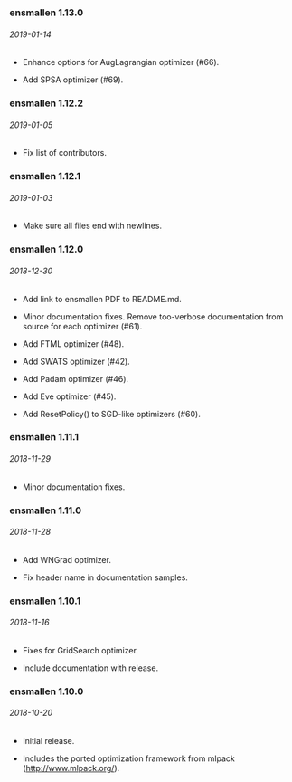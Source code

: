 ### ensmallen 1.13.0
###### 2019-01-14
 * Enhance options for AugLagrangian optimizer (#66).

 * Add SPSA optimizer (#69).

### ensmallen 1.12.2
###### 2019-01-05
 * Fix list of contributors.

### ensmallen 1.12.1
###### 2019-01-03
 * Make sure all files end with newlines.

### ensmallen 1.12.0
###### 2018-12-30
 * Add link to ensmallen PDF to README.md.

 * Minor documentation fixes.  Remove too-verbose documentation from source for
   each optimizer (#61).

 * Add FTML optimizer (#48).

 * Add SWATS optimizer (#42).

 * Add Padam optimizer (#46).

 * Add Eve optimizer (#45).

 * Add ResetPolicy() to SGD-like optimizers (#60).

### ensmallen 1.11.1
###### 2018-11-29
 * Minor documentation fixes.

### ensmallen 1.11.0
###### 2018-11-28
 * Add WNGrad optimizer.

 * Fix header name in documentation samples.

### ensmallen 1.10.1
###### 2018-11-16
 * Fixes for GridSearch optimizer.

 * Include documentation with release.

### ensmallen 1.10.0
###### 2018-10-20
 * Initial release.

 * Includes the ported optimization framework from mlpack
   (http://www.mlpack.org/).
